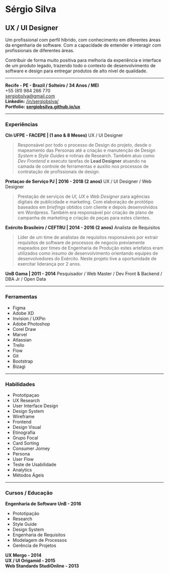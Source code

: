 # Sérgio Silva

## UX / UI Designer
Um profissional com perfil híbrido, com conhecimento em diferentes áreas da engenharia de software. Com a capacidade de entender e interagir com profissionais de diferentes áreas.

Contribuir de forma muito positiva para melhoria da experiência e interface de um produto legado, trazendo todo o contexto de desenvolvimento de software e design para entregar produtos de alto nível de qualidade.

---

**Recife - PE - Brazil / Solteiro / 34 Anos / MEI**<br>
+55 (81) 984 266 770 <br>
sergiobslva@gmail.com <br>
**Linkedin:** [/in/sergiobslva/](https://www.linkedin.com/in/sergiobslva/) <br>
**Portfolio:** **[sergiobsilva.github.io/ux](https://sergiobsilva.github.io/ux)**

---
### Experiências

**CIn UFPE - FACEPE | (1 ano & 8 Meses)**
UX / UI Designer

> Responsável por todo o processo de Design do projeto, desde o
> mapeamento das Personas até a criação e manutenção de Design *System* e *Style Guides* e rotinas de Research. Também atuo como *Dev Frontend* e executo tarefas de **Lead Designer** atuando na camada de controle de ferramentas e auxilio nos processos de contratação de profissionais de design.


**Pretaçao de Serviço PJ | 2016 - 2018 (2 anos)**
UX / UI Designer / Web Designer

> Prestação de serviços de *UI, UX* e *Web Designer* para agências digitais de publicidade e marketing. Com elaboração de protótipo baseados em *briefings* obtidos com cliente e depois desenvolvidos em Wordpress. Também era responsável por criação de plano de campanha de marketing e criação de peças para estes clientes.

**Exército Brasileiro / CEFTRU | 2014 - 2016 (2 anos)**
Analista de Requisitos

> Líder de um time de analistas de requisitos responsáveis por extrair requisitos de software de processos de negocio previamente mapeados por times de Engenharia de Produção estes artefatos eram utilizados como insumo de desenvolvimento orientando equipes de desenvolvedores do Exército. Neste projeto tive a oportunidade de exercitar liderança por 2 anos.


**UnB Gama | 2011 - 2014**
Pesquisador / Web Master / Dev Front &
Backend / DBA Jr / Open Data

---
### Ferramentas

* Figma
* Adobe XD
* Invision / UXPin
* Adobe Photoshop
* Corel Draw
* Marvel
* Atlassian
* Trello
* Flow
* Git
* Bootstrap
* Bizagi

---
### Habilidades
* Prototipaçao
* UX Research
* User Interface Design
* Design System
* Wireframe
* Frontend
* Design Visual
* Etinografia
* Grupo Focal
* Card Sorting
* Consumer Jorney
* Persona
* User Flow
* Teste de Usabilidade
* Analytics
* Métodos Ágeis

---
### Cursos / Educação
**Engenharia de Software UnB - 2016**
* Prototipação
* Research
* Style Guide
* Design System
* Engenharia de Requisitos
* Modelagem de Processos
* Gerência de Projetos

**UX Mergo - 2014** <br>
**UX / UI Origamid - 2015** <br>
**Web Standards StudiOnline - 2013**
